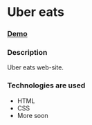 #  Uber eats
### [Demo](https://sorumond.github.io/Uber_eats/src/)

### Description

Uber eats web-site. 

### Technologies are used

- HTML
- CSS
- More soon
